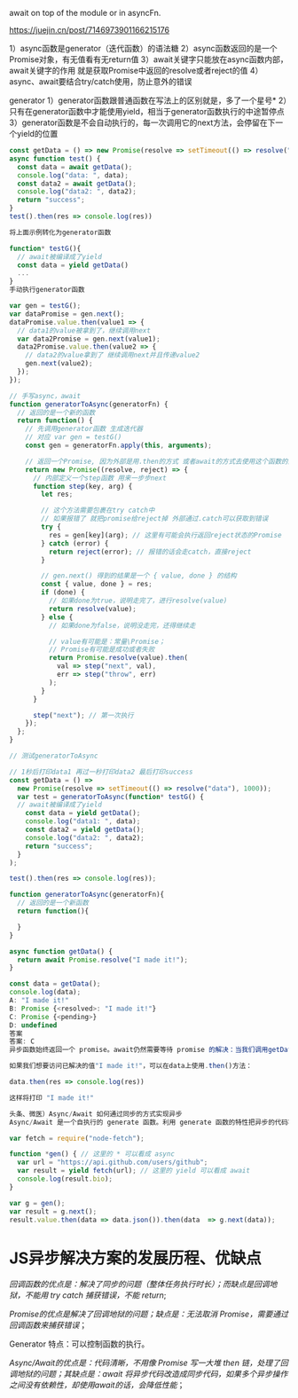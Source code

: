 await on top of the module or in asyncFn.

https://juejin.cn/post/7146973901166215176

1）async函数是generator（迭代函数）的语法糖
2）async函数返回的是一个Promise对象，有无值看有无return值
3）await关键字只能放在async函数内部，await关键字的作用 就是获取Promise中返回的resolve或者reject的值
4）async、await要结合try/catch使用，防止意外的错误

generator
1）generator函数跟普通函数在写法上的区别就是，多了一个星号*
2）只有在generator函数中才能使用yield，相当于generator函数执行的中途暂停点
3）generator函数是不会自动执行的，每一次调用它的next方法，会停留在下一个yield的位置

```js
const getData = () => new Promise(resolve => setTimeout(() => resolve("data"), 1000));
async function test() {
  const data = await getData();
  console.log("data: ", data);
  const data2 = await getData();
  console.log("data2: ", data2);
  return "success";
}
test().then(res => console.log(res))

将上面示例转化为generator函数

function* testG(){
  // await被编译成了yield
  const data = yield getData()
  ...
}
手动执行generator函数

var gen = testG();
var dataPromise = gen.next();
dataPromise.value.then(value1 => {
  // data1的value被拿到了，继续调用next
  var data2Promise = gen.next(value1);
  data2Promise.value.then(value2 => {
    // data2的value拿到了 继续调用next并且传递value2
    gen.next(value2);
  });
});

// 手写async，await
function generatorToAsync(generatorFn) {
  // 返回的是一个新的函数
  return function() {
    // 先调用generator函数 生成迭代器
    // 对应 var gen = testG()
    const gen = generatorFn.apply(this, arguments);

    // 返回一个Promise, 因为外部是用.then的方式 或者await的方式去使用这个函数的返回值
    return new Promise((resolve, reject) => {
      // 内部定义一个step函数 用来一步步next
      function step(key, arg) {
        let res;

        // 这个方法需要包裹在try catch中
        // 如果报错了 就把promise给reject掉 外部通过.catch可以获取到错误
        try {
          res = gen[key](arg); // 这里有可能会执行返回reject状态的Promise
        } catch (error) {
          return reject(error); // 报错的话会走catch，直接reject
        }

        // gen.next() 得到的结果是一个 { value, done } 的结构
        const { value, done } = res;
        if (done) {
          // 如果done为true，说明走完了，进行resolve(value)
          return resolve(value);
        } else {
          // 如果done为false，说明没走完，还得继续走

          // value有可能是：常量\Promise；
          // Promise有可能是成功或者失败
          return Promise.resolve(value).then(
            val => step("next", val),
            err => step("throw", err)
          );
        }
      }

      step("next"); // 第一次执行
    });
  };
}

// 测试generatorToAsync

// 1秒后打印data1 再过一秒打印data2 最后打印success
const getData = () =>
  new Promise(resolve => setTimeout(() => resolve("data"), 1000));
  var test = generatorToAsync(function* testG() {
  // await被编译成了yield
    const data = yield getData();
    console.log("data1: ", data);
    const data2 = yield getData();
    console.log("data2: ", data2);
    return "success";
  }
);

test().then(res => console.log(res));

function generatorToAsync(generatorFn){
  // 返回的是一个新函数
  return function(){

  }
}
```

```js
async function getData() {
  return await Promise.resolve("I made it!");
}

const data = getData();
console.log(data);
A: "I made it!"
B: Promise {<resolved>: "I made it!"}
C: Promise {<pending>}
D: undefined
答案
答案: C
异步函数始终返回一个 promise。await仍然需要等待 promise 的解决：当我们调用getData()并将其赋值给data，此时data为getData方法返回的一个挂起的 promise，该 promise 并没有解决。

如果我们想要访问已解决的值"I made it!"，可以在data上使用.then()方法：

data.then(res => console.log(res))

这样将打印 "I made it!"


```

```js
头条、微医）Async/Await 如何通过同步的方式实现异步
Async/Await 是一个自执行的 generate 函数。利用 generate 函数的特性把异步的代码写成“同步”的形式。

var fetch = require("node-fetch");

function *gen() { // 这里的 * 可以看成 async
  var url = "https://api.github.com/users/github";
  var result = yield fetch(url); // 这里的 yield 可以看成 await
  console.log(result.bio);
}

var g = gen();
var result = g.next();
result.value.then(data => data.json()).then(data  => g.next(data));
```
# JS异步解决方案的发展历程、优缺点
*回调函数的优点是：解决了同步的问题（整体任务执行时长）；而缺点是回调地狱，不能用 try catch 捕获错误，不能 return*;

*Promise的优点是解决了回调地狱的问题；缺点是：无法取消 Promise，需要通过回调函数来捕获错误*；

Generator
特点：可以控制函数的执行。

*Async/Await的优点是：代码清晰，不用像 Promise 写一大堆 then 链，处理了回调地狱的问题；其缺点是：await 将异步代码改造成同步代码，如果多个异步操作之间没有依赖性，却使用await的话，会降低性能*；
